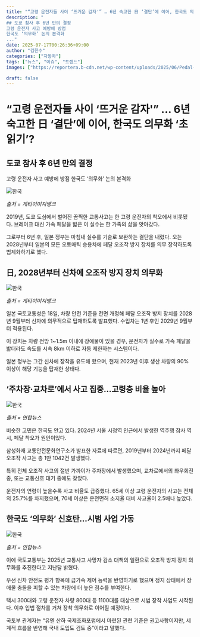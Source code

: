 ```yaml
---
title: "“고령 운전자들 사이 ‘뜨거운 감자'” … 6년 숙고한 日 ‘결단’에 이어, 한국도 의무화 ‘초읽기’?"
description: "
## 도쿄 참사 후 6년 만의 결정
고령 운전자 사고 예방에 방점
한국도 ‘의무화’ 논의 본격화
..."
date: 2025-07-17T00:26:36+09:00
author: "김한수"
categories: ["자동차"]
tags: ["뉴스", "이슈", "트렌드"]
images: ["https://reportera.b-cdn.net/wp-content/uploads/2025/06/Pedal-Malfunction-Prevention-Mandatory-1024x576.jpg"]

draft: false
---
```


# “고령 운전자들 사이 ‘뜨거운 감자'” … 6년 숙고한 日 ‘결단’에 이어, 한국도 의무화 ‘초읽기’?


## 도쿄 참사 후 6년 만의 결정
고령 운전자 사고 예방에 방점
한국도 ‘의무화’ 논의 본격화


![한국](https://reportera.b-cdn.net/wp-content/uploads/2025/06/Pedal-Malfunction-Prevention-Mandatory-1024x576.jpg)

*출처 = 게티이미지뱅크*

2019년, 도쿄 도심에서 벌어진 끔찍한 교통사고는 한 고령 운전자의 착오에서 비롯됐다. 브레이크 대신 가속 페달을 밟은 이 실수는 한 가족의 삶을 앗아갔다.

그로부터 6년 후, 일본 정부는 마침내 실수를 기술로 보완하는 결단을 내렸다. 오는 2028년부터 일본의 모든 오토매틱 승용차에 페달 오조작 방지 장치를 의무 장착하도록 법제화하기로 했다.


## 日, 2028년부터 신차에 오조작 방지 장치 의무화


![한국](https://reportera.b-cdn.net/wp-content/uploads/2025/06/자동차-페달-1024x683.jpg)

*출처 = 게티이미지뱅크*

일본 국토교통성은 18일, 차량 안전 기준을 전면 개정해 페달 오조작 방지 장치를 2028년 9월부터 신차에 의무적으로 탑재하도록 발표했다. 수입차는 1년 후인 2029년 9월부터 적용된다.

이 장치는 차량 전방 1~1.5m 이내에 장애물이 있을 경우, 운전자가 실수로 가속 페달을 밟더라도 속도를 시속 8km 이하로 자동 제한하는 시스템이다.

일본 정부는 그간 신차에 장착을 유도해 왔으며, 현재 2023년 이후 생산 차량의 90% 이상이 해당 기능을 탑재한 상태다.


## ‘주차장·교차로’에서 사고 집중…고령층 비율 높아


![한국](https://reportera.b-cdn.net/wp-content/uploads/2025/06/페달-오조작-1024x575.jpg)

*출처 = 연합뉴스*

비슷한 고민은 한국도 안고 있다. 2024년 서울 시청역 인근에서 발생한 역주행 참사 역시, 페달 착오가 원인이었다.

삼성화재 교통안전문화연구소가 발표한 자료에 따르면, 2019년부터 2024년까지 페달 오조작 사고는 총 1만 1042건 발생했다.

특히 전체 오조작 사고의 절반 가까이가 주차장에서 발생했으며, 교차로에서의 좌우회전 중, 또는 교통신호 대기 중에도 잦았다.

운전자의 연령이 높을수록 사고 비율도 급증했다. 65세 이상 고령 운전자의 사고는 전체의 25.7%를 차지했으며, 70세 이상은 운전면허 소지율 대비 사고율이 2.5배나 높았다.


## 한국도 ‘의무화’ 신호탄…시범 사업 가동


![한국](https://reportera.b-cdn.net/wp-content/uploads/2025/06/국토교통부-1024x633.jpg)

*출처 = 연합뉴스*

이에 국토교통부는 2025년 교통사고 사망자 감소 대책의 일환으로 오조작 방지 장치 의무화를 추진한다고 지난달 밝혔다.

우선 신차 안전도 평가 항목에 급가속 제어 능력을 반영하기로 했으며 정지 상태에서 장애물 충돌을 피할 수 있는 차량에 더 높은 점수를 부여한다.

택시 300대와 고령 운전자 차량 800대 등 1100대를 대상으로 시범 장착 사업도 시작된다. 이후 입법 절차를 거쳐 장착 의무화로 이어질 예정이다.

국토부 관계자는 “유엔 산하 국제조화포럼에서 마련된 관련 기준은 권고사항이지만, 세계적 흐름을 반영해 국내 도입도 검토 중”이라고 말했다.
